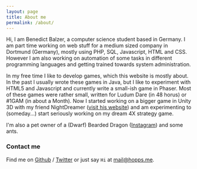 ```yaml
---
layout: page
title: About me
permalink: /about/
---
```


Hi, I am Benedict Balzer, a computer science student based in Germany. 
I am part time working on web stuff for a medium sized company in Dortmund (Germany), mostly using PHP, SQL, Javascript, HTML and CSS. 
However I am also working on automation of some tasks in different programming languages and getting trained towards system administration.

In my free time I like to develop games, which this website is mostly about. 
In the past I usually wrote these games in Java, but I like to experiment with HTML5 and Javascript and currently write a small-ish game in Phaser. Most of these games were rather small, written for Ludum Dare (in 48 horus) or #1GAM (in about a Month).
Now I started working on a bigger game in Unity 3D with my friend NightDreamer ([visit his website][nightdreamer]) and am experimenting to (someday...) start seriously working on my dream 4X strategy game.

I'm also a pet owner of a (Dwarf) Bearded Dragon ([Instagram][jubjub]) and some ants.

### Contact me

Find me on [Github][github] / [Twitter][Twitter] or just say `Hi` at 
[mail@hopps.me](mailto:mail@hopps.me).


[github]: https://github.com/devhopps
[twitter]: https://twitter.com/dev_hopps
[nightdreamer]: https://nightdreamer.me
[jubjub]: https://www.instagram.com/jubjub_dragon/
